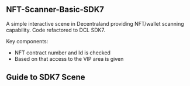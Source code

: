 ## NFT-Scanner-Basic-SDK7

A simple interactive scene in Decentraland providing NFT/wallet scanning capability.
Code refactored to DCL SDK7.

Key components:
- NFT contract number and Id is checked
- Based on that access to the VIP area is given



## Guide to SDK7 Scene 
